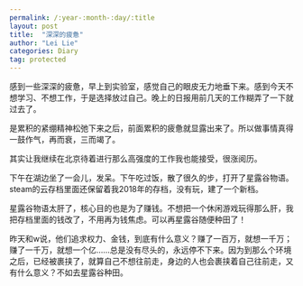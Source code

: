```yaml
---
permalink: /:year-:month-:day/:title
layout: post
title:  "深深的疲惫"
author: "Lei Lie"
categories: Diary
tag: protected
---
```


感到一些深深的疲惫，早上到实验室，感觉自己的眼皮无力地垂下来。感到今天不想学习、不想工作，于是选择放过自己。晚上的日报用前几天的工作糊弄了一下就过去了。

是累积的紧绷精神松弛下来之后，前面累积的疲惫就显露出来了。所以做事情真得一鼓作气，再而衰，三而竭了。

其实让我继续在北京待着进行那么高强度的工作我也能接受，很涨阅历。

下午在湖边坐了一会儿，发呆。下午吃过饭，散了很久的步，打开了星露谷物语。steam的云存档里面还保留着我2018年的存档，没有玩，建了一个新档。

星露谷物语太肝了，核心目的也是为了赚钱。不想把一个休闲游戏玩得那么肝，我把存档里面的钱改了，不用再为钱焦虑。可以再星露谷随便种田了！

昨天和w说，他们追求权力、金钱，到底有什么意义？赚了一百万，就想一千万；赚了一千万，就想一个亿……总是没有尽头的，永远停不下来。因为到那么个环境之后，已经被裹挟了，就算自己不想往前走，身边的人也会裹挟着自己往前走，又有什么意义？不如去星露谷种田。